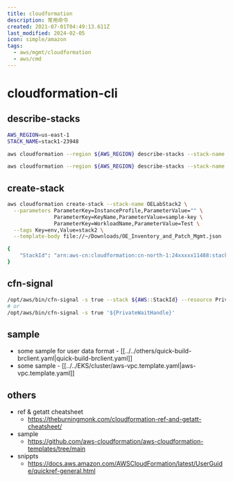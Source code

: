 ```yaml
---
title: cloudformation
description: 常用命令
created: 2021-07-01T04:49:13.611Z
last_modified: 2024-02-05
icon: simple/amazon
tags:
  - aws/mgmt/cloudformation
  - aws/cmd
---
```

# cloudformation-cli

## describe-stacks
```sh
AWS_REGION=us-east-1
STACK_NAME=stack1-23948

aws cloudformation --region ${AWS_REGION} describe-stacks --stack-name ${STACK_NAME} --query 'Stacks[0].Outputs[?OutputKey==`VPCID`].OutputValue' --output text

aws cloudformation --region ${AWS_REGION} describe-stacks --stack-name ${STACK_NAME} --query 'Stacks[0].StackStatus' --output text

```

## create-stack
```sh
aws cloudformation create-stack --stack-name OELabStack2 \
  --parameters ParameterKey=InstanceProfile,ParameterValue="" \
               ParameterKey=KeyName,ParameterValue=sample-key \
               ParameterKey=WorkloadName,ParameterValue=Test \
  --tags Key=env,Value=stack2 \
  --template-body file://~/Downloads/OE_Inventory_and_Patch_Mgmt.json

{
    "StackId": "arn:aws-cn:cloudformation:cn-north-1:24xxxxx11488:stack/OELabStack1/64469510-5339-11ea-8854-022274580dba"
}

```

## cfn-signal
```sh
/opt/aws/bin/cfn-signal -s true --stack ${AWS::StackId} --resource PrivateWaitCondition --region ${AWS::Region} 
# or 
/opt/aws/bin/cfn-signal -s true '${PrivateWaitHandle}'

```


## sample
- some sample for user data format - [[../../others/quick-build-brclient.yaml|quick-build-brclient.yaml]]
- some sample - [[../../EKS/cluster/aws-vpc.template.yaml|aws-vpc.template.yaml]]

## others
- ref & getatt cheatsheet
    - https://theburningmonk.com/cloudformation-ref-and-getatt-cheatsheet/
- sample
    - https://github.com/aws-cloudformation/aws-cloudformation-templates/tree/main
- snippts
    - https://docs.aws.amazon.com/AWSCloudFormation/latest/UserGuide/quickref-general.html


